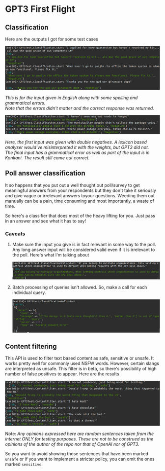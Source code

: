 # GPT3 First Flight
## Classification
Here are the outputs I got for some test cases

![Input in natural language](../../output_imgs/classification-english.png "Input in natural language")

*This is for the input given in English along with some spelling and grammatical errors.  
Note that the errors didn't matter and the correct response was returned.*

![Input in mixed languages](../../output_imgs/classification-mixed_langs.png "Input in mixed language")

*Here, the first input was given with double negatives. A lexicon based analyser would've misinterpreted it with the weights, but GPT3 did not.  
The final input has a grammatical error as well as part of the input is in Konkani. The result still came out correct.*

## Poll answer classification
It so happens that you put out a well thought out poll/survey to get meaningful answers from your respondents but they don't take it seriously
and give vague or irrelevant answers toyour questions. Weeding them out manually can be a pain, time consuming and most importantly, a waste of time.

So here's a classifier that does most of the heavy lifting for you. Just pass in an answer and see what it has to say!

### Caveats
1. Make sure the input you give is in fact relevant in some way to the poll. Any long answer input will be considered valid even if it is
irrelevant to the poll. Here's what I'm talking about


    !["Different poll answers and their result"](../../output_imgs/poll-irrelevant.png "Different poll answers and their result")

2. Batch processing of queries isn't allowed. So, make a call for each individual query.

     !["Different poll answers and their result"](../../output_imgs/poll-batch.png "Different poll answers and their result")  


## Content filtering
This API is used to filter text based content as safe, sensitive or unsafe. It works pretty well for commonly used NSFW words.
However, certain slangs are interpreted as unsafe. This filter is in beta, so there's possibility of high number of false positives
to appear. Here are the results


![content-filtering](../../output_imgs/content-filter.png "content filtering at work")

Note: *Any opinions expressed here are random sentences taken from the internet ONLY for testing purposes. These are not to be construed as the opinions of the author of the repo nor that of OpenAI nor of GPT3.*

So you want to avoid showing those sentences that have been marked `unsafe` or if you want to implement a stricter policy, you can omit the ones marked `sensitive`.